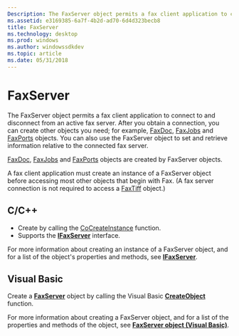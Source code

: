 ```yaml
---
Description: The FaxServer object permits a fax client application to connect to and disconnect from an active fax server.
ms.assetid: e3169385-6a7f-4b2d-ad70-6d4d323becb8
title: FaxServer
ms.technology: desktop
ms.prod: windows
ms.author: windowssdkdev
ms.topic: article
ms.date: 05/31/2018
---
```


# FaxServer

The FaxServer object permits a fax client application to connect to and disconnect from an active fax server. After you obtain a connection, you can create other objects you need; for example, [FaxDoc](-mfax-faxdoc.md), [FaxJobs](-mfax-faxjobs.md) and [FaxPorts](-mfax-faxports.md) objects. You can also use the FaxServer object to set and retrieve information relative to the connected fax server.

[FaxDoc](-mfax-faxdoc.md), [FaxJobs](-mfax-faxjobs.md) and [FaxPorts](-mfax-faxports.md) objects are created by FaxServer objects.

A fax client application must create an instance of a FaxServer object before accessing most other objects that begin with Fax. (A fax server connection is not required to access a [FaxTiff](-mfax-faxtiff.md) object.)

## C/C++

-   Create by calling the [CoCreateInstance](http://msdn.microsoft.com/en-us/library/ms686615.aspx) function.
-   Supports the [**IFaxServer**](/previous-versions/windows/desktop/api/faxcom/nn-faxcom-ifaxserver) interface.

For more information about creating an instance of a FaxServer object, and for a list of the object's properties and methods, see [**IFaxServer**](/previous-versions/windows/desktop/api/faxcom/nn-faxcom-ifaxserver).

## Visual Basic

Create a [**FaxServer**](-mfax-faxserver-object-visual-basic-.md) object by calling the Visual Basic [**CreateObject**](ec11fd03-b420-412f-b25a-057f877cefbc) function.

For more information about creating a FaxServer object, and for a list of the properties and methods of the object, see [**FaxServer object (Visual Basic)**](-mfax-faxserver-object-visual-basic-.md).

 

 



